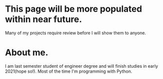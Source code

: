 # This page will be more populated within near future.
Many of my projects require review before I will show them to anyone.

# About me.
I am last semester student of engineer degree and will finish studies in early 2021(hope so!).
Most of the time I'm programming with Python.

